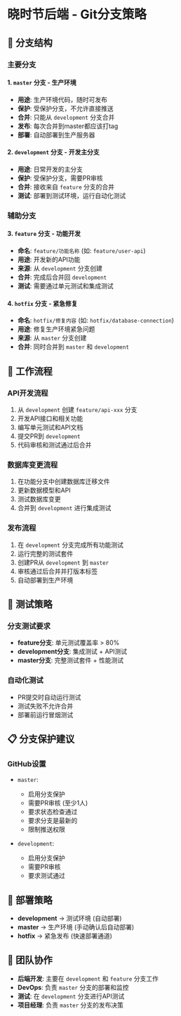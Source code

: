 # 晓时节后端 - Git分支策略

## 🌿 分支结构

### 主要分支

#### 1. `master` 分支 - 生产环境
- **用途**: 生产环境代码，随时可发布
- **保护**: 受保护分支，不允许直接推送
- **合并**: 只能从 `development` 分支合并
- **发布**: 每次合并到master都应该打tag
- **部署**: 自动部署到生产服务器

#### 2. `development` 分支 - 开发主分支  
- **用途**: 日常开发的主分支
- **保护**: 受保护分支，需要PR审核
- **合并**: 接收来自 `feature` 分支的合并
- **测试**: 部署到测试环境，运行自动化测试

### 辅助分支

#### 3. `feature` 分支 - 功能开发
- **命名**: `feature/功能名称` (如: `feature/user-api`)
- **用途**: 开发新的API功能
- **来源**: 从 `development` 分支创建
- **合并**: 完成后合并回 `development`
- **测试**: 需要通过单元测试和集成测试

#### 4. `hotfix` 分支 - 紧急修复
- **命名**: `hotfix/修复内容` (如: `hotfix/database-connection`)
- **用途**: 修复生产环境紧急问题
- **来源**: 从 `master` 分支创建
- **合并**: 同时合并到 `master` 和 `development`

## 🔄 工作流程

### API开发流程
1. 从 `development` 创建 `feature/api-xxx` 分支
2. 开发API接口和相关功能
3. 编写单元测试和API文档
4. 提交PR到 `development`
5. 代码审核和测试通过后合并

### 数据库变更流程
1. 在功能分支中创建数据库迁移文件
2. 更新数据模型和API
3. 测试数据库变更
4. 合并到 `development` 进行集成测试

### 发布流程
1. 在 `development` 分支完成所有功能测试
2. 运行完整的测试套件
3. 创建PR从 `development` 到 `master`
4. 审核通过后合并并打版本标签
5. 自动部署到生产环境

## 🧪 测试策略

### 分支测试要求
- **feature分支**: 单元测试覆盖率 > 80%
- **development分支**: 集成测试 + API测试
- **master分支**: 完整测试套件 + 性能测试

### 自动化测试
- PR提交时自动运行测试
- 测试失败不允许合并
- 部署前运行冒烟测试

## 📋 分支保护建议

### GitHub设置
- `master`: 
  - 启用分支保护
  - 需要PR审核 (至少1人)
  - 要求状态检查通过
  - 要求分支是最新的
  - 限制推送权限

- `development`:
  - 启用分支保护  
  - 需要PR审核
  - 要求测试通过

## 🚀 部署策略

- **development** → 测试环境 (自动部署)
- **master** → 生产环境 (手动确认后自动部署)
- **hotfix** → 紧急发布 (快速部署通道)

## 👥 团队协作

- **后端开发**: 主要在 `development` 和 `feature` 分支工作
- **DevOps**: 负责 `master` 分支的部署和监控
- **测试**: 在 `development` 分支进行API测试
- **项目经理**: 负责 `master` 分支的发布决策 